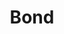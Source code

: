 ---
codehost: https://github.com/https://github.com/Microsoft/bond
logohandle: microsoft_bond
sort: bond
title: Bond
website: https://github.com/Microsoft/Bond
---